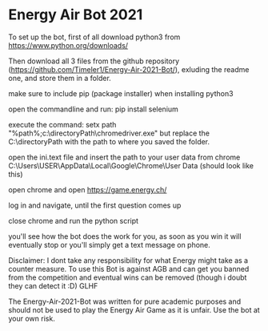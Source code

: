 # Energy Air Bot 2021
To set up the bot, first of all download python3 from https://www.python.org/downloads/

Then download all 3 files from the github repository (https://github.com/Timeler1/Energy-Air-2021-Bot/), exluding the readme one, and store them in a folder.

make sure to include pip (package installer) when installing python3

open the commandline and run: pip install selenium

execute the command: setx path "%path%;c:\directoryPath\chromedriver.exe" but replace the C:\directoryPath with the path to where you saved the folder.

open the ini.text file and insert the path to your user data from chrome C:\Users\USER\AppData\Local\Google\Chrome\User Data (should look like this)

open chrome and open https://game.energy.ch/

log in and navigate, until the first question comes up

close chrome and run the python script

you'll see how the bot does the work for you, as soon as you win it will eventually stop or you'll simply get a text message on phone.


Disclaimer: I dont take any responsibility for what Energy might take as a counter measure. To use this Bot is against AGB and can get you banned from the competition and eventual wins can be removed (though i doubt they can detect it :D)
GLHF

The Energy-Air-2021-Bot was written for pure academic purposes and should not be used to play the Energy Air Game as it is unfair. Use the bot at your own risk.

